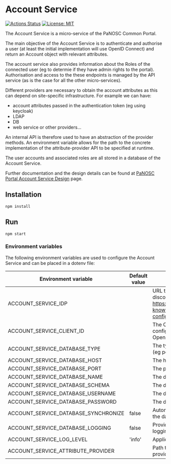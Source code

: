# Account Service

[![Actions Status](https://github.com/panosc-portal/account-service/workflows/Node.js%20CI/badge.svg)](https://github.com/panosc-portal/account-service/actions)
[![License: MIT](https://img.shields.io/badge/License-MIT-yellow.svg)](https://opensource.org/licenses/MIT)

The Account Service is a micro-service of the PaNOSC Common Portal.

The main objective of the Account Service is to authenticate and authorise a user (at least the initial implementation will use OpenID Connect) and return an Account object with relevant attributes. 

The account service also provides information about the Roles of the connected user (eg to determie if they have admin rights to the portal). Authorisation and access to the these endpoints is managed by the API service (as is the case for all the other micro-services).

Different providers are necessary to obtain the account attributes as this can depend on site-specific infrastructure. For example we can have:

- account attributes passed in the authentication token (eg using keycloak)
- LDAP
- DB
- web service or other providers...

An internal API is therefore used to have an abstraction of the provider methods. An environment variable allows for the path to the concrete implementation of the attribute-provider API to be specified at runtime.

The user accounts and associated roles are all stored in a database of the Account Service.

Further documentation and the design details can be found at [PaNOSC Portal Account Service Design](https://confluence.panosc.eu/x/zwCm) page.

## Installation
```
npm install
```

## Run
```
npm start
```

### Environment variables

The following environment variables are used to configure the Account Service and can be placed in a dotenv file:

| Environment variable | Default value | Usage |
| ---- | ---- | ---- |
| ACCOUNT_SERVICE_IDP | | URL to the OpenID discovery endpoint (eg https://server.com/.well-known/openid-configuration) |
| ACCOUNT_SERVICE_CLIENT_ID | | The Client ID as configured by the OpenID provider
| ACCOUNT_SERVICE_DATABASE_TYPE | | The type of database (eg postgres) |
| ACCOUNT_SERVICE_DATABASE_HOST | | The host of the database |
| ACCOUNT_SERVICE_DATABASE_PORT | | The port of the database |
| ACCOUNT_SERVICE_DATABASE_NAME | | The database name |
| ACCOUNT_SERVICE_DATABASE_SCHEMA | | The database schema |
| ACCOUNT_SERVICE_DATABASE_USERNAME | | The database username |
| ACCOUNT_SERVICE_DATABASE_PASSWORD | | The database password |
| ACCOUNT_SERVICE_DATABASE_SYNCHRONIZE | false | Automatically generated the database structure |
| ACCOUNT_SERVICE_DATABASE_LOGGING | false | Provides detailed SQL logging |
| ACCOUNT_SERVICE_LOG_LEVEL | 'info' | Application logging level |
| ACCOUNT_SERVICE_ATTRIBUTE_PROVIDER | | Path to the attribute provider |

